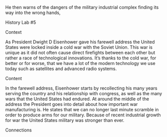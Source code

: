 He then warns of the dangers of the military industrial complex finding its way into the wrong hands, 





History Lab #5

  

Context

As President Dwight D Eisenhower gave his farewell address the United States were locked inside a cold war with the Soviet Union. This war is unique as it did not often cause direct firefights between each other but rather a race of technological innovations. It’s thanks to the cold war, for better or for worse, that we have a lot of the modern technology we use today such as satellites and advanced radio systems. 

Content

In the farewell address, Eisenhower starts by recollecting his many years serving the country and his relationship with congress, as well as the many wars that the United States had endured. At around the middle of the address the President goes into detail about how important war manufacturing is. He states that we can no longer last minute scramble in order to produce arms for our military. Because of recent industrial growth for war the United States military was stronger than ever. 

Connections